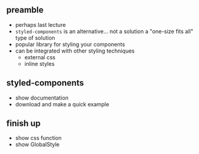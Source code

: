 ## preamble
- perhaps last lecture
- `styled-components` is an alternative... not a solution a "one-size fits all" type of solution
- popular library for styling your components
- can be integrated with other styling techniques
  - external css
  - inline styles

## styled-components
- show documentation
- download and make a quick example


## finish up
- show css function
- show GlobalStyle
